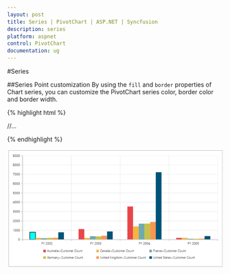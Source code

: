 ```yaml
---
layout: post
title: Series | PivotChart | ASP.NET | Syncfusion
description: series
platform: aspnet
control: PivotChart
documentation: ug
---
```


#Series

##Series Point customization
By using the `fill` and `border` properties of Chart series, you can customize the PivotChart series color, border color and border width.
 
{% highlight html %}

<html xmlns="http://www.w3.org/1999/xhtml">
//...

<body>
    <ej:PivotChart ID="PivotChart1" runat="server" Url="../wcf/RelationalChartService.svc" ClientIDMode="Static">
        <ClientSideEvents Load="loadTheme" SeriesRendering="onSeriesRenders" />
          <Size Width="100%" Height="460px"></Size>
    </ej:PivotChart>
    <script type="text/javascript">
        function onSeriesRenders(args) {
            this.model.series[0].points[0].fill = "aqua";
            this.model.series[0].points[0].border = {
                color: "black",
                width: 2
            };
        }
    </script>
</body>

</html>                                           

{% endhighlight %}

![](Series_images/Series_img1.png)
